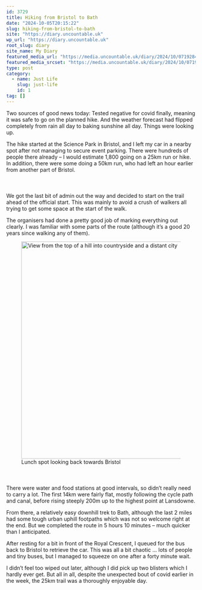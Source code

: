 ```yaml
---
id: 3729
title: Hiking from Bristol to Bath
date: "2024-10-05T20:15:22"
slug: hiking-from-bristol-to-bath
site: "https://diary.uncountable.uk"
wp_url: "https://diary.uncountable.uk"
root_slug: diary
site_name: My Diary
featured_media_url: "https://media.uncountable.uk/diary/2024/10/07192849/IMG20241005150810.webp"
featured_media_srcset: "https://media.uncountable.uk/diary/2024/10/07192849/IMG20241005150810-300x169.webp 300w, https://media.uncountable.uk/diary/2024/10/07192849/IMG20241005150810-1024x576.webp 1024w, https://media.uncountable.uk/diary/2024/10/07192849/IMG20241005150810-150x150.webp 150w, https://media.uncountable.uk/diary/2024/10/07192849/IMG20241005150810-640x360.webp 640w, https://media.uncountable.uk/diary/2024/10/07192849/IMG20241005150810.webp 2000w"
type: post
category:
  - name: Just Life
    slug: just-life
    id: 1
tag: []
---
```



<p>Two sources of good news today:  Tested negative for covid finally, meaning it was safe to go on the planned hike.  And the weather forecast had flipped completely from rain all day to baking sunshine all day.  Things were looking up.</p>



<p>The hike started at the Science Park in Bristol, and I left my car in a nearby spot after not managing to secure event parking.  There were hundreds of people there already &#8211; I would estimate 1,800 going on a 25km run or hike.  In addition, there were some doing a 50km run, who had left an hour earlier from another part of Bristol.</p>


<style>.kb-row-layout-id3729_57519c-98 > .kt-row-column-wrap{align-content:start;}:where(.kb-row-layout-id3729_57519c-98 > .kt-row-column-wrap) > .wp-block-kadence-column{justify-content:start;}.kb-row-layout-id3729_57519c-98 > .kt-row-column-wrap{column-gap:var(--global-kb-gap-md, 2rem);row-gap:var(--global-kb-gap-md, 2rem);padding-top:var(--global-kb-spacing-sm, 1.5rem);padding-bottom:var(--global-kb-spacing-sm, 1.5rem);grid-template-columns:repeat(2, minmax(0, 1fr));}.kb-row-layout-id3729_57519c-98 > .kt-row-layout-overlay{opacity:0.30;}@media all and (max-width: 1024px){.kb-row-layout-id3729_57519c-98 > .kt-row-column-wrap{grid-template-columns:repeat(2, minmax(0, 1fr));}}@media all and (max-width: 767px){.kb-row-layout-id3729_57519c-98 > .kt-row-column-wrap{grid-template-columns:minmax(0, 1fr);}.kb-row-layout-id3729_57519c-98 > .kt-row-column-wrap > .wp-block-kadence-column:nth-of-type(1){order:2;}.kb-row-layout-id3729_57519c-98 > .kt-row-column-wrap > .wp-block-kadence-column:nth-of-type(2){order:1;}.kb-row-layout-id3729_57519c-98 > .kt-row-column-wrap > .wp-block-kadence-column:nth-of-type(3){order:12;}.kb-row-layout-id3729_57519c-98 > .kt-row-column-wrap > .wp-block-kadence-column:nth-of-type(4){order:11;}.kb-row-layout-id3729_57519c-98 > .kt-row-column-wrap > .wp-block-kadence-column:nth-of-type(5){order:22;}.kb-row-layout-id3729_57519c-98 > .kt-row-column-wrap > .wp-block-kadence-column:nth-of-type(6){order:21;}.kb-row-layout-id3729_57519c-98 > .kt-row-column-wrap > .wp-block-kadence-column:nth-of-type(7){order:32;}.kb-row-layout-id3729_57519c-98 > .kt-row-column-wrap > .wp-block-kadence-column:nth-of-type(8){order:31;}}</style><div class="kb-row-layout-wrap kb-row-layout-id3729_57519c-98 alignnone wp-block-kadence-rowlayout"><div class="kt-row-column-wrap kt-has-2-columns kt-row-layout-equal kt-tab-layout-inherit kt-mobile-layout-row kt-row-valign-top">
<style>.kadence-column3729_55fdac-47 > .kt-inside-inner-col,.kadence-column3729_55fdac-47 > .kt-inside-inner-col:before{border-top-left-radius:0px;border-top-right-radius:0px;border-bottom-right-radius:0px;border-bottom-left-radius:0px;}.kadence-column3729_55fdac-47 > .kt-inside-inner-col{column-gap:var(--global-kb-gap-sm, 1rem);}.kadence-column3729_55fdac-47 > .kt-inside-inner-col{flex-direction:column;}.kadence-column3729_55fdac-47 > .kt-inside-inner-col > .aligncenter{width:100%;}.kadence-column3729_55fdac-47 > .kt-inside-inner-col:before{opacity:0.3;}.kadence-column3729_55fdac-47{position:relative;}@media all and (max-width: 1024px){.kadence-column3729_55fdac-47 > .kt-inside-inner-col{flex-direction:column;justify-content:center;}}@media all and (max-width: 767px){.kadence-column3729_55fdac-47 > .kt-inside-inner-col{flex-direction:column;justify-content:center;}}</style>
<div class="wp-block-kadence-column kadence-column3729_55fdac-47"><div class="kt-inside-inner-col">
<p>We got the last bit of admin out the way and decided to start on the trail ahead of the official start.  This was mainly to avoid a crush of walkers all trying to get some space at the start of the walk.</p>



<p>The organisers had done a pretty good job of marking everything out clearly.  I was familiar with some parts of the route (although it&#8217;s a good 20 years since walking any of them).</p>
</div></div>


<style>.kadence-column3729_ec8d7e-5e > .kt-inside-inner-col,.kadence-column3729_ec8d7e-5e > .kt-inside-inner-col:before{border-top-left-radius:0px;border-top-right-radius:0px;border-bottom-right-radius:0px;border-bottom-left-radius:0px;}.kadence-column3729_ec8d7e-5e > .kt-inside-inner-col{column-gap:var(--global-kb-gap-sm, 1rem);}.kadence-column3729_ec8d7e-5e > .kt-inside-inner-col{flex-direction:column;}.kadence-column3729_ec8d7e-5e > .kt-inside-inner-col > .aligncenter{width:100%;}.kadence-column3729_ec8d7e-5e > .kt-inside-inner-col:before{opacity:0.3;}.kadence-column3729_ec8d7e-5e{position:relative;}@media all and (max-width: 1024px){.kadence-column3729_ec8d7e-5e > .kt-inside-inner-col{flex-direction:column;justify-content:center;}}@media all and (max-width: 767px){.kadence-column3729_ec8d7e-5e > .kt-inside-inner-col{flex-direction:column;justify-content:center;}}</style>
<div class="wp-block-kadence-column kadence-column3729_ec8d7e-5e"><div class="kt-inside-inner-col">
<figure class="wp-block-image size-large"><img loading="lazy" decoding="async" width="1024" height="576" src="https://media.uncountable.uk/diary/2024/10/07192850/IMG20241005130239-1024x576.webp" alt="View from the top of a hill into countryside and a distant city" class="wp-image-3721" srcset="https://media.uncountable.uk/diary/2024/10/07192850/IMG20241005130239-1024x576.webp 1024w, https://media.uncountable.uk/diary/2024/10/07192850/IMG20241005130239-300x169.webp 300w, https://media.uncountable.uk/diary/2024/10/07192850/IMG20241005130239-640x360.webp 640w, https://media.uncountable.uk/diary/2024/10/07192850/IMG20241005130239.webp 2000w" sizes="auto, (max-width: 1024px) 100vw, 1024px" /><figcaption class="wp-element-caption">Lunch spot looking back towards Bristol</figcaption></figure>
</div></div>

</div></div>


<p>There were water and food stations at good intervals, so didn&#8217;t really need to carry a lot. The first 14km were fairly flat, mostly following the cycle path and canal, before rising steeply 200m up to the highest point at Lansdowne.</p>



<p>From there, a relatively easy downhill trek to Bath, although the last 2 miles had some tough urban uphill footpaths which was not so welcome right at the end.  But we completed the route in 5 hours 10 minutes &#8211; much quicker than I anticipated.</p>



<p>After resting for a bit in front of the Royal Crescent, I queued for the bus back to Bristol to retrieve the car.  This was all a bit chaotic ... lots of people and tiny buses, but I managed to squeeze on one after a forty minute wait.</p>



<p>I didn&#8217;t feel too wiped out later, although I did pick up two blisters which I hardly ever get.  But all in all, despite the unexpected bout of covid earlier in the week, the 25km trail was a thoroughly enjoyable day.</p>
